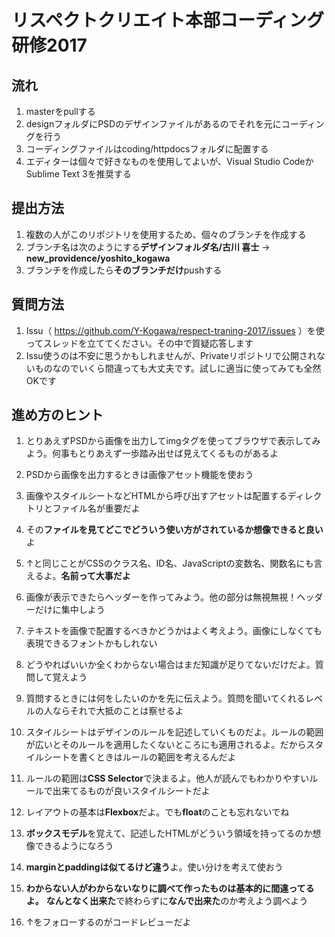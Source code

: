 # リスペクトクリエイト本部コーディング研修2017

## 流れ
1. masterをpullする
1. designフォルダにPSDのデザインファイルがあるのでそれを元にコーディングを行う
1. コーディングファイルはcoding/httpdocsフォルダに配置する
1. エディターは個々で好きなものを使用してよいが、Visual Studio CodeかSublime Text 3を推奨する

## 提出方法
1. 複数の人がこのリポジトリを使用するため、個々のブランチを作成する
1. ブランチ名は次のようにする**デザインフォルダ名/古川 喜士** → **new_providence/yoshito_kogawa**
1. ブランチを作成したら**そのブランチだけ**pushする

## 質問方法
1. Issu（ https://github.com/Y-Kogawa/respect-traning-2017/issues ）を使ってスレッドを立ててください。その中で質疑応答します
1. Issu使うのは不安に思うかもしれませんが、Privateリポジトリで公開されないものなのでいくら間違っても大丈夫です。試しに適当に使ってみても全然OKです

## 進め方のヒント
1. とりあえずPSDから画像を出力してimgタグを使ってブラウザで表示してみよう。何事もとりあえず一歩踏み出せば見えてくるものがあるよ
1. PSDから画像を出力するときは画像アセット機能を使おう
1. 画像やスタイルシートなどHTMLから呼び出すアセットは配置するディレクトリとファイル名が重要だよ
1. その**ファイルを見てどこでどういう使い方がされているか想像できると良い**よ
1. ↑と同じことがCSSのクラス名、ID名、JavaScriptの変数名、関数名にも言えるよ。**名前って大事だよ**
1. 画像が表示できたらヘッダーを作ってみよう。他の部分は無視無視！ヘッダーだけに集中しよう
1. テキストを画像で配置するべきかどうかはよく考えよう。画像にしなくても表現できるフォントかもしれない
1. どうやればいいか全くわからない場合はまだ知識が足りてないだけだよ。質問して覚えよう
1. 質問するときには何をしたいのかを先に伝えよう。質問を聞いてくれるレベルの人ならそれで大抵のことは察せるよ
1. スタイルシートはデザインのルールを記述していくものだよ。ルールの範囲が広いとそのルールを適用したくないところにも適用されるよ。だからスタイルシートを書くときはルールの範囲を考えるんだよ
1. ルールの範囲は**CSS Selector**で決まるよ。他人が読んでもわかりやすいルールで出来てるものが良いスタイルシートだよ
1. レイアウトの基本は**Flexbox**だよ。でも**float**のことも忘れないでね
1. **ボックスモデル**を覚えて、記述したHTMLがどういう領域を持ってるのか想像できるようになろう
1. **marginとpaddingは似てるけど違う**よ。使い分けを考えて使おう

1. **わからない人がわからないなりに調べて作ったものは基本的に間違ってるよ。** **なんとなく出来た**で終わらずに**なんで出来た**のか考えよう調べよう
1. ↑をフォローするのがコードレビューだよ
